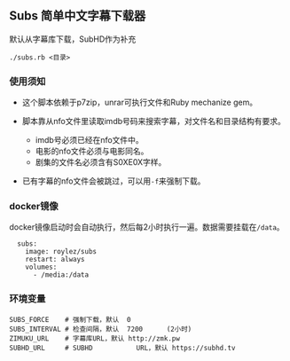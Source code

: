 ## Subs 简单中文字幕下载器

默认从字幕库下载，SubHD作为补充

```
./subs.rb <目录>
```

### 使用须知

- 这个脚本依赖于p7zip，unrar可执行文件和Ruby mechanize gem。

- 脚本靠从nfo文件里读取imdb号码来搜索字幕，对文件名和目录结构有要求。

  + imdb号必须已经在nfo文件中。
  + 电影的nfo文件必须与电影同名。
  + 剧集的文件名必须含有S0XE0X字样。

- 已有字幕的nfo文件会被跳过，可以用`-f`来强制下载。

### docker镜像

docker镜像启动时会自动执行，然后每2小时执行一遍。数据需要挂载在`/data`。


```
  subs:
    image: roylez/subs
    restart: always
    volumes:
      - /media:/data
```

### 环境变量

```
SUBS_FORCE    # 强制下载，默认  0
SUBS_INTERVAL # 检查间隔，默认  7200      (2小时)
ZIMUKU_URL    # 字幕库URL，默认 http://zmk.pw
SUBHD_URL     # SUBHD           URL，默认 https://subhd.tv
```
